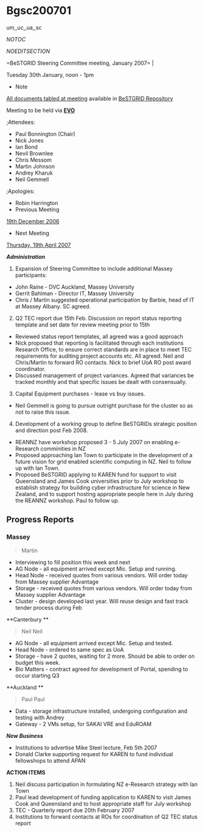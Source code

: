 # Bgsc200701

um,,uc,,ua,,sc

_*NOTOC*_

_*NOEDITSECTION*_

=BeSTGRID Steering Committee meeting, January 2007= |

Tuesday 30th January, noon - 1pm

- Note

[All documents tabled at meeting](https://support.csi.ac.nz/svn/bestgrid/community/sc/200701/) available in [BeSTGRID Repository](https://support.csi.ac.nz/svn/bestgrid/)

Meeting to be held via **[EVO](http://nextgen-caltech.cern.ch/evoGate/)**

;Attendees:
- Paul Bonnington (Chair)
- Nick Jones
- Ian Bond
- Nevil Brownlee
- Chris Messom
- Martin Johnson
- Andrey Kharuk
- Neil Gemmell

;Apologies:
- Robin Harrington
- Previous Meeting

[19th December 2006](/wiki/spaces/BeSTGRID/pages/3818228504)
- Next Meeting

[Thursday, 19th April 2007](/wiki/spaces/BeSTGRID/pages/3818228978)

***Administration***

1. Expansion of Steering Committee to include additional Massey participants:
	
- John Raine - DVC Auckland, Massey University
- Gerrit Bahlman - Director IT, Massey University
- Chris / Martin suggested operational participation by Barbie, head of IT at Massey Albany. SC agreed.
2. Q2 TEC report due 15th Feb. Discussion on report status reporting template and set date for review meeting prior to 15th
	
- Reviewed status report templates, all agreed was a good approach
- Nick proposed that reporting is facilitated through each institutions Research Office, to ensure correct standards are in place to meet TEC requirements for auditing project accounts etc. All agreed. Neil and Chris/Martin to forward RO contacts. Nick to brief UoA RO post award coordinator.
- Discussed management of project variances. Agreed that variances be tracked monthly and that specific issues be dealt with consensually.
3. Capital Equipment purchases - lease vs buy issues.
	
- Neil Gemmell is going to pursue outright purchase for the cluster so as not to raise this issue.
4. Development of a working group to define BeSTGRIDs strategic position and direction post Feb 2008.
	
- REANNZ have workshop proposed 3 - 5 July 2007 on enabling e-Research comminities in NZ
- Proposed approaching Ian Town to participate in the development of a future vision for grid enabled scientific computing in NZ. Neil to follow up with Ian Town.
- Proposed BeSTGRID applying to KAREN fund for support to visit Queensland and James Cook universities prior to July workshop to establish strategy for building cyber infrastructure for science in New Zealand, and to support hosting appropriate people here in July during the REANNZ workshop. Paul to follow up.

## Progress Reports

### Massey 

>  Martin

- Interviewing to fill position this week and next
- AG Node - all equipment arrived except Mic. Setup and running.
- Head Node - received quotes from various vendors. Will order today from Massey supplier Advantage
- Storage - received quotes from various vendors. Will order today from Massey supplier Advantage
- Cluster - design developed last year. Will reuse design and fast track tender process during Feb

**Canterbury **

>  Neil
>  Neil

- AG Node - all equipment arrived except Mic. Setup and tested.
- Head Node - ordered to same spec as UoA
- Storage - have 2 quotes, waiting for 2 more. Should be able to order on budget this week.
- Bio Matters - contract agreed for development of Portal, spending to occur starting Q3

**Auckland **

>  Paul
>  Paul

- Data - storage infrastructure installed, undergoing configuration and testing with Andrey
- Gateway - 2 VMs setup, for SAKAI VRE and EduROAM

***New Business***
- Institutions to advertise Mike Steel lecture, Feb 5th 2007
- Donald Clarke supporting request for KAREN to fund individual fellowshops to attend APAN

**ACTION ITEMS**

1. Neil discuss participation in formulating NZ e-Research strategy with Ian Town
2. Paul lead development of funding application to KAREN to visit James Cook and Queensland and to host appropriate staff for July workshop
3. TEC - Quarterly report due 20th February 2007
4. Institutions to forward contacts at ROs for coordination of Q2 TEC status report
